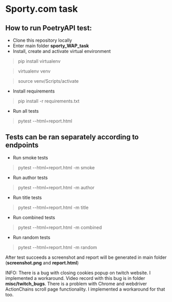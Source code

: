 # Sporty.com task

## How to run PoetryAPI test:

- Clone this repository locally
- Enter main folder **sporty_WAP_task**
- Install, create and activate virtual environment
> pip install virtualenv

> virtualenv venv

> source venv/Scripts/activate
- Install requirements
> pip install -r requirements.txt
- Run all tests
> pytest --html=report.html

## Tests can be ran separately according to endpoints
- Run smoke tests
> pytest --html=report.html -m smoke
- Run author tests
> pytest --html=report.html -m author
- Run title tests
> pytest --html=report.html -m title
- Run combined tests
> pytest --html=report.html -m combined
- Run random tests
> pytest --html=report.html -m random

After test succeeds a screenshot and report will be generated in main folder (**screenshot.png** and **report.html**)

INFO:
There is a bug with closing cookies popup on twitch website. I implemented a workaround. Video record with this bug is in folder **misc/twitch_bugs**.
There is a problem with Chrome and webdriver ActionChains scroll page functionality. I implemented a workaround for that too.

